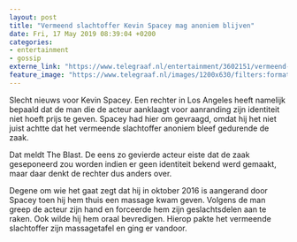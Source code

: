 ```yaml
---
layout: post
title: "Vermeend slachtoffer Kevin Spacey mag anoniem blijven"
date: Fri, 17 May 2019 08:39:04 +0200
categories: 
- entertainment 
- gossip 
externe_link: "https://www.telegraaf.nl/entertainment/3602151/vermeend-slachtoffer-kevin-spacey-mag-anoniem-blijven"
feature_image: "https://www.telegraaf.nl/images/1200x630/filters:format(jpeg):quality(80)/cdn-kiosk-api.telegraaf.nl/7697cc26-786e-11e9-a596-02d2fb1aa1d7.jpg"
---
```


<p class="intro">Slecht nieuws voor Kevin Spacey. Een rechter in Los Angeles heeft namelijk bepaald dat de man die de acteur aanklaagt voor aanranding zijn identiteit niet hoeft prijs te geven. Spacey had hier om gevraagd, omdat hij het niet juist achtte dat het vermeende slachtoffer anoniem bleef gedurende de zaak.</p> <p>Dat meldt The Blast. De eens zo gevierde acteur eiste dat de zaak geseponeerd zou worden indien er geen identiteit bekend werd gemaakt, maar daar denkt de rechter dus anders over.</p><p>Degene om wie het gaat zegt dat hij in oktober 2016 is aangerand door Spacey toen hij hem thuis een massage kwam geven. Volgens de man greep de acteur zijn hand en forceerde hem zijn geslachtsdelen aan te raken. Ook wilde hij hem oraal bevredigen. Hierop pakte het vermeende slachtoffer zijn massagetafel en ging er vandoor.</p>
